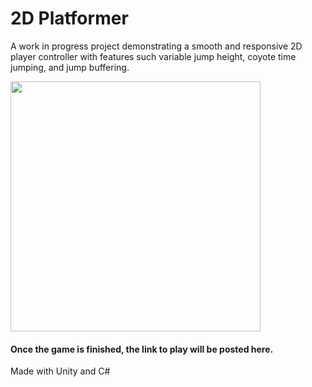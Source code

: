 # 2D Platformer

A work in progress project demonstrating a smooth and responsive 2D player controller with features such variable jump height, coyote time jumping, and jump buffering.


<img src="https://user-images.githubusercontent.com/66329929/220478595-5471f265-acdd-4025-a17d-d25eeca622dd.gif" width="400" />

#### Once the game is finished, the link to play will be posted here.

Made with Unity and C#
